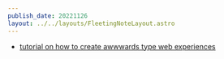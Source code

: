 ```yaml
---
publish_date: 20221126    
layout: ../../layouts/FleetingNoteLayout.astro
---
```

- [tutorial on how to create awwwards type web experiences](https://0xca0a.gumroad.com/l/B4N4N4S?s=08#cta)